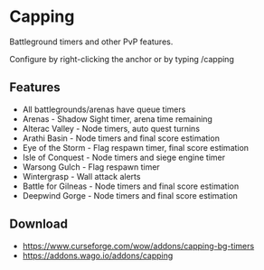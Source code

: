 # Capping
Battleground timers and other PvP features.

Configure by right-clicking the anchor or by typing /capping

## Features
* All battlegrounds/arenas have queue timers
* Arenas - Shadow Sight timer, arena time remaining
* Alterac Valley - Node timers, auto quest turnins
* Arathi Basin - Node timers and final score estimation
* Eye of the Storm - Flag respawn timer, final score estimation 
* Isle of Conquest - Node timers and siege engine timer
* Warsong Gulch - Flag respawn timer
* Wintergrasp - Wall attack alerts
* Battle for Gilneas - Node timers and final score estimation
* Deepwind Gorge - Node timers and final score estimation

## Download
* <https://www.curseforge.com/wow/addons/capping-bg-timers>
* <https://addons.wago.io/addons/capping>
